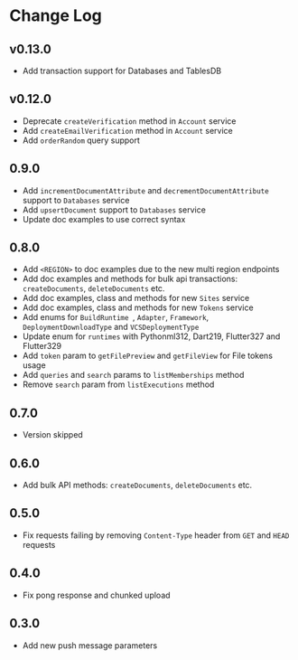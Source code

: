 # Change Log

## v0.13.0

* Add transaction support for Databases and TablesDB

## v0.12.0

* Deprecate `createVerification` method in `Account` service
* Add `createEmailVerification` method in `Account` service
* Add `orderRandom` query support

## 0.9.0

* Add `incrementDocumentAttribute` and `decrementDocumentAttribute` support to `Databases` service
* Add `upsertDocument` support to `Databases` service
* Update doc examples to use correct syntax

## 0.8.0

* Add `<REGION>` to doc examples due to the new multi region endpoints
* Add doc examples and methods for bulk api transactions: `createDocuments`, `deleteDocuments` etc.
* Add doc examples, class and methods for new `Sites` service
* Add doc examples, class and methods for new `Tokens` service
* Add enums for `BuildRuntime `, `Adapter`, `Framework`, `DeploymentDownloadType` and `VCSDeploymentType`
* Update enum for `runtimes` with Pythonml312, Dart219, Flutter327 and Flutter329
* Add `token` param to `getFilePreview` and `getFileView` for File tokens usage
* Add `queries` and `search` params to `listMemberships` method
* Remove `search` param from `listExecutions` method

## 0.7.0

* Version skipped

## 0.6.0

* Add bulk API methods: `createDocuments`, `deleteDocuments` etc.

## 0.5.0

* Fix requests failing by removing `Content-Type` header from `GET` and `HEAD` requests

## 0.4.0

* Fix pong response and chunked upload

## 0.3.0

* Add new push message parameters
